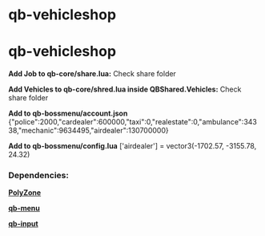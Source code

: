 # qb-vehicleshop

# qb-vehicleshop

**Add Job to qb-core/share.lua:**
Check share folder

**Add Vehicles to qb-core/shred.lua inside QBShared.Vehicles:**
Check share folder

**Add to qb-bossmenu/account.json**
{"police":2000,"cardealer":600000,"taxi":0,"realestate":0,"ambulance":34338,"mechanic":9634495,"airdealer":130700000}

**Add to qb-bossmenu/config.lua**
['airdealer'] = vector3(-1702.57, -3155.78, 24.32)

### Dependencies:

**[PolyZone](https://github.com/qbcore-framework/PolyZone)**

**[qb-menu](https://github.com/qbcore-framework/qb-menu)**

**[qb-input](https://github.com/qbcore-framework/qb-input)**

